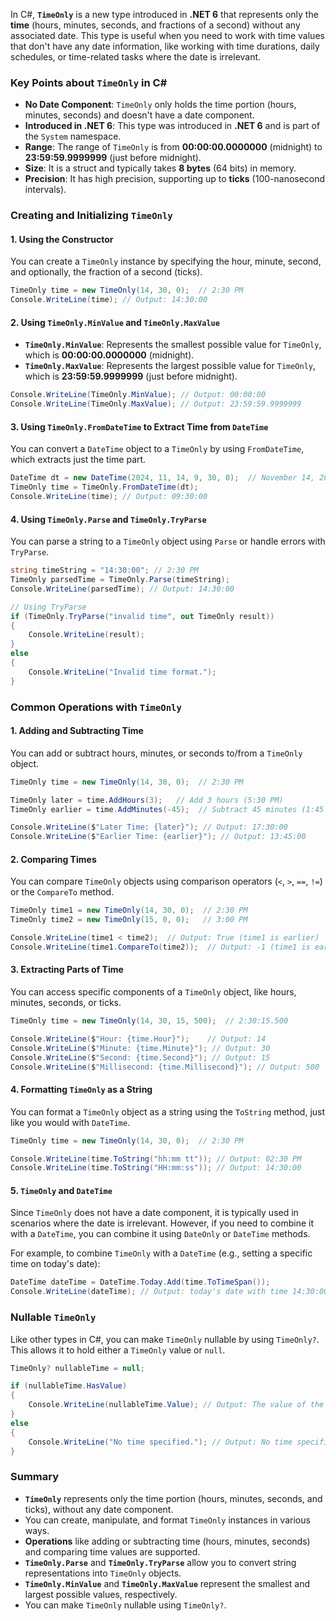 In C#, **`TimeOnly`** is a new type introduced in **.NET 6** that represents only the **time** (hours, minutes, seconds, and fractions of a second) without any associated date. This type is useful when you need to work with time values that don't have any date information, like working with time durations, daily schedules, or time-related tasks where the date is irrelevant.

### Key Points about `TimeOnly` in C#
- **No Date Component**: `TimeOnly` only holds the time portion (hours, minutes, seconds) and doesn't have a date component.
- **Introduced in .NET 6**: This type was introduced in **.NET 6** and is part of the `System` namespace.
- **Range**: The range of `TimeOnly` is from **00:00:00.0000000** (midnight) to **23:59:59.9999999** (just before midnight).
- **Size**: It is a struct and typically takes **8 bytes** (64 bits) in memory.
- **Precision**: It has high precision, supporting up to **ticks** (100-nanosecond intervals).

### Creating and Initializing `TimeOnly`

#### 1. Using the Constructor
You can create a `TimeOnly` instance by specifying the hour, minute, second, and optionally, the fraction of a second (ticks).

```csharp
TimeOnly time = new TimeOnly(14, 30, 0);  // 2:30 PM
Console.WriteLine(time); // Output: 14:30:00
```

#### 2. Using `TimeOnly.MinValue` and `TimeOnly.MaxValue`
- **`TimeOnly.MinValue`**: Represents the smallest possible value for `TimeOnly`, which is **00:00:00.0000000** (midnight).
- **`TimeOnly.MaxValue`**: Represents the largest possible value for `TimeOnly`, which is **23:59:59.9999999** (just before midnight).

```csharp
Console.WriteLine(TimeOnly.MinValue); // Output: 00:00:00
Console.WriteLine(TimeOnly.MaxValue); // Output: 23:59:59.9999999
```

#### 3. Using `TimeOnly.FromDateTime` to Extract Time from `DateTime`
You can convert a `DateTime` object to a `TimeOnly` by using `FromDateTime`, which extracts just the time part.

```csharp
DateTime dt = new DateTime(2024, 11, 14, 9, 30, 0);  // November 14, 2024, 9:30 AM
TimeOnly time = TimeOnly.FromDateTime(dt);
Console.WriteLine(time); // Output: 09:30:00
```

#### 4. Using `TimeOnly.Parse` and `TimeOnly.TryParse`
You can parse a string to a `TimeOnly` object using `Parse` or handle errors with `TryParse`.

```csharp
string timeString = "14:30:00"; // 2:30 PM
TimeOnly parsedTime = TimeOnly.Parse(timeString);
Console.WriteLine(parsedTime); // Output: 14:30:00

// Using TryParse
if (TimeOnly.TryParse("invalid time", out TimeOnly result))
{
    Console.WriteLine(result);
}
else
{
    Console.WriteLine("Invalid time format.");
}
```

### Common Operations with `TimeOnly`

#### 1. Adding and Subtracting Time
You can add or subtract hours, minutes, or seconds to/from a `TimeOnly` object.

```csharp
TimeOnly time = new TimeOnly(14, 30, 0);  // 2:30 PM

TimeOnly later = time.AddHours(3);   // Add 3 hours (5:30 PM)
TimeOnly earlier = time.AddMinutes(-45);  // Subtract 45 minutes (1:45 PM)

Console.WriteLine($"Later Time: {later}"); // Output: 17:30:00
Console.WriteLine($"Earlier Time: {earlier}"); // Output: 13:45:00
```

#### 2. Comparing Times
You can compare `TimeOnly` objects using comparison operators (`<`, `>`, `==`, `!=`) or the `CompareTo` method.

```csharp
TimeOnly time1 = new TimeOnly(14, 30, 0);  // 2:30 PM
TimeOnly time2 = new TimeOnly(15, 0, 0);   // 3:00 PM

Console.WriteLine(time1 < time2);  // Output: True (time1 is earlier)
Console.WriteLine(time1.CompareTo(time2));  // Output: -1 (time1 is earlier)
```

#### 3. Extracting Parts of Time
You can access specific components of a `TimeOnly` object, like hours, minutes, seconds, or ticks.

```csharp
TimeOnly time = new TimeOnly(14, 30, 15, 500);  // 2:30:15.500

Console.WriteLine($"Hour: {time.Hour}");    // Output: 14
Console.WriteLine($"Minute: {time.Minute}"); // Output: 30
Console.WriteLine($"Second: {time.Second}"); // Output: 15
Console.WriteLine($"Millisecond: {time.Millisecond}"); // Output: 500
```

#### 4. Formatting `TimeOnly` as a String
You can format a `TimeOnly` object as a string using the `ToString` method, just like you would with `DateTime`.

```csharp
TimeOnly time = new TimeOnly(14, 30, 0);  // 2:30 PM

Console.WriteLine(time.ToString("hh:mm tt")); // Output: 02:30 PM
Console.WriteLine(time.ToString("HH:mm:ss")); // Output: 14:30:00
```

#### 5. `TimeOnly` and `DateTime`
Since `TimeOnly` does not have a date component, it is typically used in scenarios where the date is irrelevant. However, if you need to combine it with a `DateTime`, you can combine it using `DateOnly` or `DateTime` methods.

For example, to combine `TimeOnly` with a `DateTime` (e.g., setting a specific time on today's date):

```csharp
DateTime dateTime = DateTime.Today.Add(time.ToTimeSpan());
Console.WriteLine(dateTime); // Output: today's date with time 14:30:00
```

### Nullable `TimeOnly`
Like other types in C#, you can make `TimeOnly` nullable by using `TimeOnly?`. This allows it to hold either a `TimeOnly` value or `null`.

```csharp
TimeOnly? nullableTime = null;

if (nullableTime.HasValue)
{
    Console.WriteLine(nullableTime.Value); // Output: The value of the time (if not null)
}
else
{
    Console.WriteLine("No time specified."); // Output: No time specified.
}
```

### Summary
- **`TimeOnly`** represents only the time portion (hours, minutes, seconds, and ticks), without any date component.
- You can create, manipulate, and format `TimeOnly` instances in various ways.
- **Operations** like adding or subtracting time (hours, minutes, seconds) and comparing time values are supported.
- **`TimeOnly.Parse`** and **`TimeOnly.TryParse`** allow you to convert string representations into `TimeOnly` objects.
- **`TimeOnly.MinValue`** and **`TimeOnly.MaxValue`** represent the smallest and largest possible values, respectively.
- You can make `TimeOnly` nullable using `TimeOnly?`.


